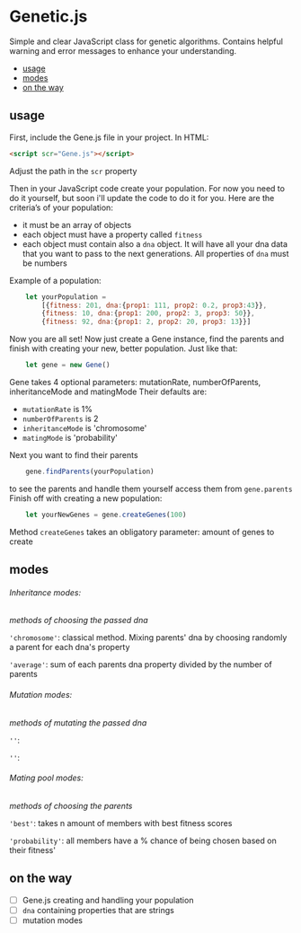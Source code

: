 # Genetic.js
Simple and clear JavaScript class for genetic algorithms. Contains helpful warning and error messages to enhance your understanding.
* [usage](#usage)
* [modes](#modes)
* [on the way](#on-the-way)

## usage
First, include the Gene.js file in your project. In HTML:
```html
<script scr="Gene.js"></script>
```
Adjust the path in the ```scr``` property

Then in your JavaScript code create your population. For now you need to do it yourself, but soon i'll update the code to do it for you.
Here are the criteria’s of your population:
- it must be an array of objects
-  each object must have a property called ```fitness``` 
- each object must contain also a ```dna``` object. It will have all your dna data that you want to pass to the next generations. All properties of ```dna``` must be numbers

Example of a population:
```js
    let yourPopulation =
        [{fitness: 201, dna:{prop1: 111, prop2: 0.2, prop3:43}}, 
        {fitness: 10, dna:{prop1: 200, prop2: 3, prop3: 50}},
        {fitness: 92, dna:{prop1: 2, prop2: 20, prop3: 13}}]
```
Now you are all set! Now just create a Gene instance, find the parents and finish with creating your new, better population. Just like that:
```js
    let gene = new Gene()
```
Gene takes 4 optional parameters: mutationRate, numberOfParents, inheritanceMode and matingMode
Their defaults are:
- ```mutationRate``` is 1%
- ```numberOfParents``` is 2
- ```inheritanceMode``` is 'chromosome' 
- ```matingMode``` is 'probability' 

Next you want to find their parents
```js
    gene.findParents(yourPopulation)
```
to see the parents and handle them yourself access them from ```gene.parents```
Finish off with creating a new population:
```js
    let yourNewGenes = gene.createGenes(100)
```

Method ```createGenes``` takes an obligatory parameter: amount of genes to create

## modes
###### Inheritance modes: 
*methods of choosing the passed dna*

```'chromosome'```: classical method. Mixing parents' dna by choosing randomly a parent for each dna's property

```'average'```: sum of each parents dna property divided by the number of parents

###### Mutation modes:
*methods of mutating the passed dna*

```''```: 

```''```: 

###### Mating pool modes:
*methods of choosing the parents*

```'best'```: takes n amount of members with best fitness scores

```'probability'```: all members have a % chance of being chosen based on their fitness'


## on the way
- [ ] Gene.js creating and handling your population
- [ ] ```dna``` containing properties that are strings
- [ ] mutation modes
